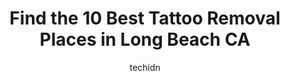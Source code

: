 ---
layout: ampstory
image: https://i0.wp.com/www.depkes.org/wp-content/uploads/2023/06/tattoo-removal-0-in-long-beach-ca-1685816960.jpeg?resize=640,853
author: techidn
featured: false
description: Discover the impressive array of Tattoo Removal options in Long Beach CA, where you can find 10 of the largest Tattoo Removal establishments in the area. From renowned classics to hidden gem
title: Find the 10 Best Tattoo Removal Places in Long Beach CA
cover:
   title: Find the 10 Best Tattoo Removal Places in Long Beach CA
   subtitle: Rickpate
   background: https://www.depkes.org/wp-content/uploads/2023/06/tattoo-removal-0-in-long-beach-ca-1685816960.jpeg

pages: 
 - layout: thirds
   top: <h1>#1 SEV Laser</h1>
   bottom: "<p>I have been wanting to get laser hair removal for a while and I finally decided to try this one out! This was my first time getting laser hair removal, and it was honestl</p>"
   background: https://www.depkes.org/wp-content/uploads/2023/06/tattoo-removal-1-in-long-beach-ca-1685816961.png
   backgroundblur: true
 - layout: thirds
   top: <h1>#2 Advanced Dermagraphics Tattooing</h1>
   bottom: "<p>My sibling and I wanted to get piercings so we called to see if we could make an appointment, thankfully the owner let us know that they take walk-ins which was great. Th</p>"
   background: https://www.depkes.org/wp-content/uploads/2023/06/tattoo-removal-2-in-long-beach-ca-1685816962.png
   cta:
      link: https://www.depkes.org/blog/find-the-10-best-tattoo-removal-places-in-long-beach-ca/
      text: Find the 10 Best Tattoo Removal Places in Long Beach CA
 - layout: thirds
   top: <h1>#3 Port City Tattoo | Long Beach</h1>
   bottom: "<p>4290 CA-1, Long Beach, CA 90804, United States</p>"
   background: https://www.depkes.org/wp-content/uploads/2023/06/tattoo-removal-3-in-long-beach-ca-1685816962.png
   cta:
      link: https://www.depkes.org/blog/find-the-10-best-tattoo-removal-places-in-long-beach-ca/
      text: Find the 10 Best Tattoo Removal Places in Long Beach CA
 - layout: thirds
   top: <h1>#4 Outer Limits Tattoo</h1>
   bottom: "<p>22 S Chestnut Pl, Long Beach, CA 90802, United States</p>"
   background: https://images.unsplash.com/photo-1595364397663-fca4f075d796?ixlib=rb-4.0.3&ixid=MnwxMjA3fDB8MHxwaG90by1wYWdlfHx8fGVufDB8fHx8&auto=format&fit=crop&w=640&h=853&q=80
   cta:
      link: https://www.depkes.org/blog/find-the-10-best-tattoo-removal-places-in-long-beach-ca/
      text: Find the 10 Best Tattoo Removal Places in Long Beach CA
 - layout: thirds
   top: <h1>#5 Tattoo Removal Inc</h1>
   bottom: "<p>5580 Imperial Hwy., South Gate, CA 90280, United States</p>"
   background: https://images.unsplash.com/photo-1597773150796-e5c14ebecbf5?ixlib=rb-4.0.3&ixid=MnwxMjA3fDB8MHxwaG90by1wYWdlfHx8fGVufDB8fHx8&auto=format&fit=crop&w=640&h=853&q=80
   cta:
      link: https://www.depkes.org/blog/find-the-10-best-tattoo-removal-places-in-long-beach-ca/
      text: Find the 10 Best Tattoo Removal Places in Long Beach CA
 - layout: thirds
   top: <h1>#6 Paper Crane Studio</h1>
   bottom: "<p>530 E Broadway, Long Beach, CA 90802, United States</p>"
   background: https://images.unsplash.com/photo-1531169509526-f8f1fdaa4a67?ixlib=rb-4.0.3&ixid=MnwxMjA3fDB8MHxwaG90by1wYWdlfHx8fGVufDB8fHx8&auto=format&fit=crop&w=640&h=853&q=80
   cta:
      link: https://www.depkes.org/blog/find-the-10-best-tattoo-removal-places-in-long-beach-ca/
      text: Find the 10 Best Tattoo Removal Places in Long Beach CA
 - layout: thirds
   top: <h1>#7 Halo Tattoo Collective</h1>
   bottom: "<p>2747 E Broadway, Long Beach, CA 90803, United States</p>"
   background: https://images.unsplash.com/photo-1602536052359-ef94c21c5948?ixlib=rb-4.0.3&ixid=MnwxMjA3fDB8MHxwaG90by1wYWdlfHx8fGVufDB8fHx8&auto=format&fit=crop&w=640&h=853&q=80
   cta:
      link: https://www.depkes.org/blog/find-the-10-best-tattoo-removal-places-in-long-beach-ca/
      text: Find the 10 Best Tattoo Removal Places in Long Beach CA
 - layout: thirds
   middle: Continue reading...
   background: https://images.unsplash.com/photo-1462556791646-c201b8241a94?ixlib=rb-4.0.3&ixid=MnwxMjA3fDB8MHxwaG90by1wYWdlfHx8fGVufDB8fHx8&auto=format&fit=crop&w=640&h=853&q=80
   cta:
      link: https://www.depkes.org/blog/find-the-10-best-tattoo-removal-places-in-long-beach-ca/
      text: Find the 10 Best Tattoo Removal Places in Long Beach CA
      
---